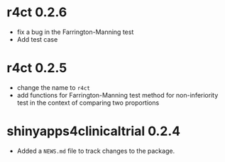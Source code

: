 # r4ct 0.2.6
  * fix a bug in the Farrington-Manning test
  * Add test case 
  
# r4ct 0.2.5

* change the name to `r4ct`
* add functions for Farrington-Manning test method for non-inferiority test in
the context of comparing two proportions

# shinyapps4clinicaltrial 0.2.4

* Added a `NEWS.md` file to track changes to the package.
